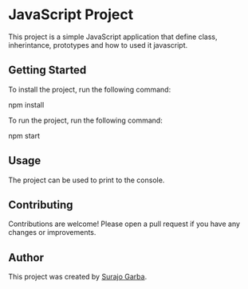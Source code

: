 # JavaScript Project

This project is a simple JavaScript application that define class, inherintance, prototypes and how to used it javascript.

## Getting Started

To install the project, run the following command:

npm install


To run the project, run the following command:

npm start


## Usage

The project can be used to print to the console.

## Contributing

Contributions are welcome! Please open a pull request if you have any changes or improvements.

## Author

This project was created by [Surajo Garba](sgkanyae@gmail.com).
